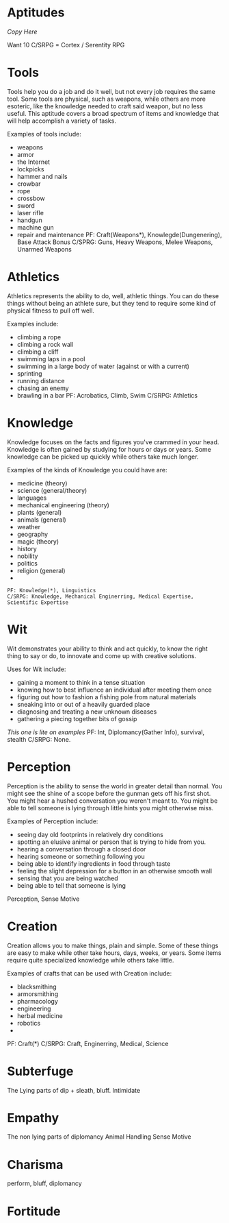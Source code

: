 # Aptitudes
*Copy Here*

Want 10
C/SRPG = Cortex / Serentity RPG
# Tools
Tools help you do a job and do it well, but not every job requires the same tool. Some tools are physical, such as weapons, while others are more esoteric, like the knowledge needed to craft said weapon, but no less useful. This aptitude covers a broad spectrum of items and knowledge that will help accomplish a variety of tasks.

Examples of tools include:
* weapons
* armor
* the Internet
* lockpicks
* hammer and nails
* crowbar
* rope
* crossbow
* sword
* laser rifle
* handgun
* machine gun
* repair and maintenance
	PF: Craft(Weapons*), Knowlegde(Dungenering), Base Attack Bonus
	C/SPRG: Guns, Heavy Weapons, Melee Weapons, Unarmed Weapons

# Athletics
Athletics represents the ability to do, well, athletic things. You can do these things without being an athlete sure, but they tend to require some kind of physical fitness to pull off well.

Examples include:
* climbing a rope
* climbing a rock wall
* climbing a cliff
* swimming laps in a pool
* swimming in a large body of water (against or with a current)
* sprinting
* running distance
* chasing an enemy
* brawling in a bar
	PF: Acrobatics, Climb, Swim
	C/SRPG: Athletics

# Knowledge
Knowledge focuses on the facts and figures you've crammed in your head. Knowledge is often gained by studying for hours or days or years. Some knowledge can be picked up quickly while others take much longer.

Examples of the kinds of Knowledge you could have are:
* medicine (theory)
* science (general/theory)
* languages
* mechanical engineering (theory)
* plants (general)
* animals (general)
* weather
* geography
* magic (theory)
* history
* nobility
* politics
* religion (general)
* 


	PF: Knowledge(*), Linguistics
	C/SRPG: Knowledge, Mechanical Enginerring, Medical Expertise, Scientific Expertise
	
# Wit
Wit demonstrates your ability to think and act quickly, to know the right thing to say or do, to innovate and come up with creative solutions. 

Uses for Wit include:
* gaining a moment to think in a tense situation
* knowing how to best influence an individual after meeting them once
* figuring out how to fashion a fishing pole from natural materials
* sneaking into or out of a heavily guarded place
* diagnosing and treating a new unknown diseases
* gathering a piecing together bits of gossip

*This one is lite on examples*
	PF: Int, Diplomancy(Gather Info), survival, stealth
	C/SRPG: None.

# Perception
Perception is the ability to sense the world in greater detail than normal. You might see the shine of a scope before the gunman gets off his first shot. You might hear a hushed conversation you weren't meant to. You might be able to tell someone is lying through little hints you might otherwise miss.

Examples of Perception include:
* seeing day old footprints in relatively dry conditions
* spotting an elusive animal or person that is trying to hide from you.
* hearing a conversation through a closed door
* hearing someone or something following you
* being able to identify ingredients in food through taste
* feeling the slight depression for a button in an otherwise smooth wall
* sensing that you are being watched
* being able to tell that someone is lying

Perception, Sense Motive

# Creation
Creation allows you to make things, plain and simple. Some of these things are easy to make while other take hours, days, weeks, or years. Some items require quite specialized knowledge while others take little.

Examples of crafts that can be used with Creation include:

* blacksmithing
* armorsmithing
* pharmacology
* engineering 
* herbal medicine
* robotics
* 
PF: Craft(*)
	C/SRPG: Craft, Enginerring, Medical, Science

# Subterfuge

The Lying parts of dip + sleath, bluff. Intimidate

# Empathy

The non lying parts of diplomancy
Animal Handling
Sense Motive

# Charisma

perform, bluff, diplomancy

# Fortitude

<!--stackedit_data:
eyJkaXNjdXNzaW9ucyI6eyJqUXFPS0JOZmZKdkpWS1ZkIjp7In
RleHQiOiJ3ZWFwb25jcmFmdCIsInN0YXJ0Ijo0MzQsImVuZCI6
NDM5fSwiVnV2bzdNOUJneGF5N3RqMiI6eyJ0ZXh0IjoiRXhhbX
BsZXMgaW5jbHVkZToiLCJzdGFydCI6OTI1LCJlbmQiOjk0Mn0s
IjBuMVJNVkJSNERTb2M0bEMiOnsidGV4dCI6ImluY2x1ZGUiLC
JzdGFydCI6MTk5OSwiZW5kIjoyMDA2fX0sImNvbW1lbnRzIjp7
IjZpTTdRSERCak1sMG04bVAiOnsiZGlzY3Vzc2lvbklkIjoial
FxT0tCTmZmSnZKVktWZCIsInN1YiI6ImdoOjE2MDI2MTEiLCJ0
ZXh0IjoiVGhpcyBpcyBzdXBwb3NlZCB0byBiZSBtb3JlIG9mIH
RoZSB1c2FnZSBvZiB0b29scywgbm90IHRoZSBjcmVhdGlvbiBv
ZiB0aGVtLiBUaGF0IHdvdWxkIGJlIGNyZWF0aW9uLiIsImNyZW
F0ZWQiOjE1NzM3NTY0NTAwNjl9LCJ3SFlIa2k4MEdQbWRLVnJH
Ijp7ImRpc2N1c3Npb25JZCI6ImpRcU9LQk5mZkp2SlZLVmQiLC
JzdWIiOiJnaDoxNjAyNjExIiwidGV4dCI6Ikl0IGRlZiB3b3Vs
ZCBiZSBob3cgdG8gdGFrZSBjYXJlIG9mIHRoZSB0b29sIHRob3
VnaCIsImNyZWF0ZWQiOjE1NzM3NTY0Njg2MjZ9LCJ5Z1pXNncx
NzRTd2hMQzB4Ijp7ImRpc2N1c3Npb25JZCI6IlZ1dm83TTlCZ3
hheTd0ajIiLCJzdWIiOiJnaDoxNjAyNjExIiwidGV4dCI6Ik1h
a2Ugc3VyZSB0byBpbmNsdWRlIGJyYXdsaW5nIGhlcmUuIiwiY3
JlYXRlZCI6MTU3Mzc1NjUxOTAwN30sIkxzWVk4ZlJWSTlQVkxJ
S08iOnsiZGlzY3Vzc2lvbklkIjoiMG4xUk1WQlI0RFNvYzRsQy
IsInN1YiI6ImdoOjE2MDI2MTEiLCJ0ZXh0IjoiQWRkIFxuRGlh
Z25vc2luZy90cmVhdGluZyBuZXcgdW5rbm93biBkaXNlYXNlcy
4iLCJjcmVhdGVkIjoxNTczNzgzMzA2ODIyfX0sImhpc3Rvcnki
OlsyODc4MDcyMzEsMTY2ODUzMTE2NCwtMTc0ODEzOTA2NiwtMj
EwNjc5NTM1LDExNTM1Nzk5NzUsMTc3NzY1MjM0NSwtNjIxOTE4
NzY3LC05NDE2MDQ2MTcsLTk0MTYwNDYxNywyMDY3MDMzODYwLC
0xMjI0NzEyMzE1LDE4MjMwNTA3NTAsMzIxNDQ4NjEyLDIwMzk5
NjIyODksLTk3NjAwMjQxNSwtMTMyNTgwNjI1MiwtOTUyNDk1MD
U0LC0xODk5NDc2MDc3LDIxMzA5ODgzMDksLTIxMzA1NDk4N119

-->